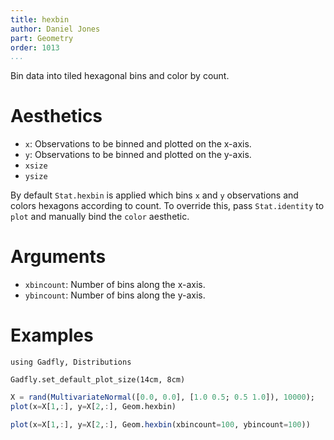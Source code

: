 ```yaml
---
title: hexbin
author: Daniel Jones
part: Geometry
order: 1013
...
```


Bin data into tiled hexagonal bins and color by count.

# Aesthetics
  * `x`: Observations to be binned and plotted on the x-axis.
  * `y`: Observations to be binned and plotted on the y-axis.
  * `xsize`
  * `ysize`

By default `Stat.hexbin` is applied which bins `x` and `y` observations and
colors hexagons according to count. To override this, pass `Stat.identity` to
`plot` and manually bind the `color` aesthetic.

# Arguments

  * `xbincount`: Number of bins along the x-axis.
  * `ybincount`: Number of bins along the y-axis.

# Examples

```{.julia hide="true" results="none"}
using Gadfly, Distributions

Gadfly.set_default_plot_size(14cm, 8cm)
```

```julia
X = rand(MultivariateNormal([0.0, 0.0], [1.0 0.5; 0.5 1.0]), 10000);
plot(x=X[1,:], y=X[2,:], Geom.hexbin)
```

```julia
plot(x=X[1,:], y=X[2,:], Geom.hexbin(xbincount=100, ybincount=100))
```
